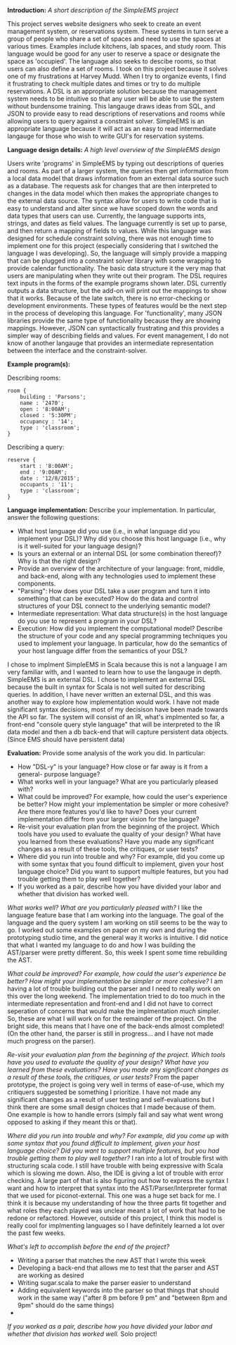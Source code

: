 **Introduction:** 
_A short description of the SimpleEMS project_

This project serves website designers who seek to create an event management system, or reservations system. These systems in turn serve a group of people who share a set of spaces and need to use the spaces at various times. Examples include kitchens, lab spaces, and study room. This language would be good for any user to reserve a space or designate the space as 'occupied'. The language also seeks to descibe rooms, so that users can also define a set of rooms. I took on this project because it solves one of my frustrations at Harvey Mudd. When I try to organize events, I find it frustrating to check multiple dates and times or try to do multiple reservations. A DSL is an appropriate solution because the management system needs to be intuitive so that any user will be able to use the system without burdensome training. This langauge draws ideas from SQL, and JSON to provide easy to read descriptions of reservations and rooms while allowing users to query against a constraint solver. SimpleEMS is an appropriate language because it will act as an easy to read intermediate langauge for those who wish to write GUI's for reservation systems.


**Language design details:**
_A high level overview of the SimpleEMS design_

Users write 'programs' in SimpleEMS by typing out descriptions of queries and rooms. As part of a larger system, the queries then get information from a local data model that draws information from an external data source such as a database. The requests ask for changes that are then interpreted to changes in the data model which then makes the appropriate changes to the external data source. The syntax allow for users to write code that is easy to understand and alter since we have scoped down the words and data types that users can use. Currently, the language supports ints, strings, and dates as field values. The language currently is set up to parse, and then return a mapping of fields to values. While this language was designed for schedule constraint solving, there was not enough time to implement one for this project (especially considering that I switched the language I was developing). So, the language will simply provide a mapping that can be plugged into a constraint solver library with some wrapping to provide calendar functionality. The basic data structure it the very map that users are manipulating when they write out their program. The DSL requires text inputs in the forms of the example programs shown later. DSL currently outputs a data structure, but the add-on will print out the mappings to show that it works. Because of the late switch, there is no error-checking or development environments. These types of features would be the next step in the process of developing this language. For 'functionality', many JSON libraries provide the same type of functionality because they are showing mappings. However, JSON can syntactically frustrating and this provides a simpler way of describing fields and values. For event management, I do not know of another langauge that provides an intermediate representation between the interface and the constraint-solver.

**Example program(s):** 

Describing rooms:

```
room {
    building : 'Parsons';
    name : '2470';
    open : '8:00AM';
    closed : '5:30PM';
    occupancy : '14';
    type : 'classroom';
}
```

Describing a query:

```
reserve {
    start : '8:00AM';
    end : '9:00AM';
    date : '12/8/2015';
    occupants : '11';
    type : 'classroom';
}
```

**Language implementation:** Describe your implementation. In
particular, answer the following questions:

-   What host language did you use (i.e., in what language did you
    implement your DSL)? Why did you choose this host language (i.e.,
    why is it well-suited for your language design)?
-   Is yours an external or an internal DSL (or some combination thereof)? Why
    is that the right design?
-   Provide an overview of the architecture of your language: front, middle, and
    back-end, along with any technologies used to implement these components.
-   "Parsing": How does your DSL take a user program and turn it into
    something that can be executed? How do the data and control
    structures of your DSL connect to the underlying semantic model?
-   Intermediate representation: What data structure(s) in the host language do
    you use to represent a program in your DSL?
-   Execution: How did you implement the computational model? Describe
    the structure of your code and any special programming techniques
    you used to implement your language. In particular, how do the
    semantics of your host language differ from the semantics of your
    DSL?

I chose to implment SimpleEMS in Scala because this is not a language I am very familiar with, and I wanted to learn how to use the langauge in depth. SimpleEMS is an external DSL. I chose to implement an external DSL because the built in syntax for Scala is not well suited for describing queries. In addition, I have never written an external DSL, and this was another way to explore how implementation would work.
I have not made significant syntax decisions, most of my decisison have been made towards the API so far. 
The system will consist of an IR, what's implmented so far, a front-end "console query style language" that will be interpreted to the IR data model and then a db back-end that will capture persistent data objects. (Since EMS should have persistent data)

**Evaluation:** Provide some analysis of the work you did. In
particular:

-   How "DSL-y" is your language? How close or far away is it from a general-
    purpose language?
-   What works well in your language? What are you particularly pleased with?
-   What could be improved? For example, how could the user's experience
    be better? How might your implementation be simpler or more
    cohesive? Are there more features you'd like to have? Does your current
    implementation differ from your larger vision for the language?
-   Re-visit your evaluation plan from the beginning of the project. Which tools
    have you used to evaluate the quality of your design? What have you learned
    from these evaluations? Have you made any significant changes as a result of
    these tools, the critiques, or user tests?
-   Where did you run into trouble and why? For example, did you come up
    with some syntax that you found difficult to implement, given your
    host language choice? Did you want to support multiple features, but
    you had trouble getting them to play well together?
-   If you worked as a pair, describe how you have divided your labor and
    whether that division has worked well.

_What works well? What are you particularly pleased with?_
I like the language feature base that I am working into the language.
The goal of the language and the query system I am working on still seems to be the way to go.
I worked out some examples on paper on my own and during the prototyping studio time, and the general way it works is intuitive.
I did notice that what I wanted my language to do and how I was building the AST/parser were pretty different. So, this week I spent some time rebuilding the AST.

_What could be improved? For example, how could the user's experience be better? How might your implementation be simpler or more cohesive?_
I am having a lot of trouble building out the parser and I need to really work on this over the long weekend. The implementation tried to do too much in the intermediate representation and front-end and I did not have to correct seperation of concerns that would make the implmentation *much* simpler. So, these are what I will work on for the remainder of the project. On the bright side, this means that I have one of the back-ends almost completed! (On the other hand, the parser is still in progress... and I have not made much progress on the parser).

_Re-visit your evaluation plan from the beginning of the project. Which tools have you used to evaluate the quality of your design? What have you learned from these evaluations? Have you made any significant changes as a result of these tools, the critiques, or user tests?_
From the paper prototype, the project is going very well in terms of ease-of-use, which my critiquers suggested be something I prioritize. I have not made any significant changes as a result of user testing and self-evaluations but I think there are some small design choices that I made because of them. One example is how to handle errors (simply fail and say what went wrong opposed to asking if they meant this or that). 


_Where did you run into trouble and why? For example, did you come up with some syntax that you found difficult to implement, given your host language choice? Did you want to support multiple features, but you had trouble getting them to play well together?_
I ran into a lot of trouble first with structuring scala code. I still have trouble with being expressive with Scala which is slowing me down. Also, the IDE is giving a lot of trouble with error checking.
A large part of that is also figuring out how to express the syntax I want and how to interpret that syntax into the AST/Parser/Interpreter format that we used for piconot-external. This one was a huge set back for me. I think it is because my understanding of how the three parts fit together and what roles they each played was unclear meant a lot of work that had to be redone or refactored. However, outside of this project, I think this model is really cool for implmenting languages so I have definitely learned a lot over the past few weeks.

_What's left to accomplish before the end of the project?_
* Writing a parser that matches the new AST that I wrote this week
* Developing a back-end that allows me to test that the parser and AST are working as desired
* Writing sugar.scala to make the parser easier to understand
* Adding equivalent keywords into the parser so that things that should work in the same way ("after 8 pm before 9 pm" and "between 8pm and 9pm" should do the same things)
* 

_If you worked as a pair, describe how you have divided your labor and whether that division has worked well._
Solo project!
